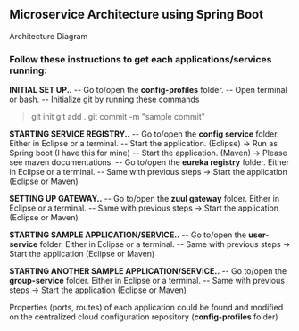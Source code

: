 ## Microservice Architecture using Spring Boot

Architecture Diagram

### Follow these instructions to get each applications/services running:
   **INITIAL SET UP..**
 -- Go to/open the **config-profiles** folder. 
 -- Open terminal or bash.
 -- Initialize git by running these commands 
 > git init
 > git add .
 > git commit -m "sample commit"

   **STARTING SERVICE REGISTRY..**
 -- Go to/open the **config service** folder. Either in Eclipse or a terminal.
 -- Start the application. (Eclipse) -> Run as Spring boot (I have this for mine)
 -- Start the application. (Maven) -> Please see maven documentations.
 -- Go to/open the **eureka registry** folder. Either in Eclipse or a terminal.
 -- Same with previous steps -> Start the application (Eclipse or Maven)

   **SETTING UP GATEWAY..**
 -- Go to/open the **zuul gateway** folder. Either in Eclipse or a terminal.
 -- Same with previous steps -> Start the application (Eclipse or Maven)

   **STARTING SAMPLE APPLICATION/SERVICE..**
 -- Go to/open the **user-service** folder. Either in Eclipse or a terminal.
 -- Same with previous steps -> Start the application (Eclipse or Maven)

   **STARTING ANOTHER SAMPLE APPLICATION/SERVICE..**
 -- Go to/open the **group-service** folder. Either in Eclipse or a terminal.
 -- Same with previous steps -> Start the application (Eclipse or Maven)

Properties (ports, routes) of each application could be found and modified on the centralized cloud configuration repository (**config-profiles** folder)